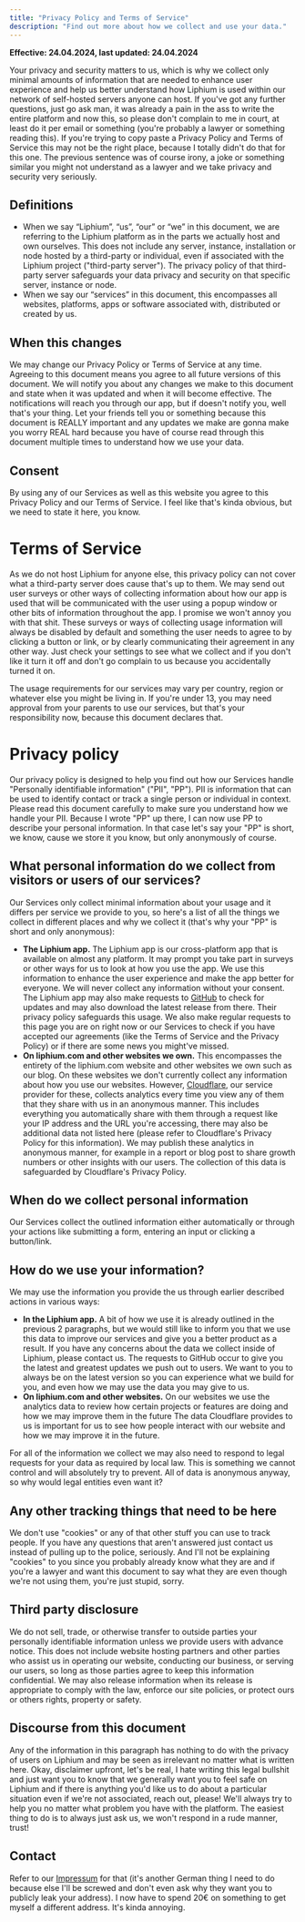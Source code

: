 ```yaml
---
title: "Privacy Policy and Terms of Service"
description: "Find out more about how we collect and use your data."
---
```

		
**Effective: 24.04.2024, last updated: 24.04.2024**

Your privacy and security matters to us, which is why we collect only minimal amounts of information
that are needed to enhance user experience and help us better understand how Liphium is used within
our network of self-hosted servers anyone can host. If you've got any further questions, just go
ask man, it was already a pain in the ass to write the entire platform and now this, so please
don't complain to me in court, at least do it per email or something (you're probably a lawyer
or something reading this). If you're trying to copy paste a Privacy Policy and Terms of Service
this may not be the right place, because I totally didn't do that for this one. The previous sentence
was of course irony, a joke or something similar you might not understand as a lawyer and we take
privacy and security very seriously.

## Definitions

- When we say “Liphium”, “us”, “our” or “we” in this document, we are referring to the Liphium platform as in the parts we actually host and own ourselves. This does not include any server, instance, installation or node hosted by a third-party or individual, even if associated with the Liphium project ("third-party server"). The privacy policy of that third-party server safeguards your data privacy and security on that specific server, instance or node.
- When we say our “services” in this document, this encompasses all websites, platforms, apps or software associated with, distributed or created by us.

## When this changes

We may change our Privacy Policy or Terms of Service at any time. Agreeing to this document means you agree to all future versions of this document. We will notify you about any changes we make to this document and state when it was updated and when it will become effective. The notifications will reach you through our app, but if doesn't notify you, well that's your thing. Let your friends tell you or something because this document is REALLY important and any updates we make are gonna make you worry REAL hard because you have of course read through this document multiple times to understand how we use your data.

## Consent

By using any of our Services as well as this website you agree to this Privacy Policy and our Terms of Service. I feel like that's kinda obvious, but we need to state it here, you know.

# Terms of Service

As we do not host Liphium for anyone else, this privacy policy can not cover what a third-party server does cause that's up to them. We may send out user surveys or other ways of collecting information about how our app is used that will be communicated with the user using a popup window or other bits of information throughout the app. I promise we won't annoy you with that shit. These surveys or ways of collecting usage information will always be disabled by default and something the user needs to agree to by clicking a button or link, or by clearly communicating their agreement in any other way. Just check your settings to see what we collect and if you don't like it turn it off and don't go complain to us because you accidentally turned it on.

The usage requirements for our services may vary per country, region or whatever else you might be living in. If you're under 13, you may need approval from your parents to use our services, but that's your responsibility now, because this document declares that.


# Privacy policy

Our privacy policy is designed to help you find out how our Services handle "Personally identifiable information" ("PII", "PP"). PII is information that can be used to identify contact or track a single person or individual in context. Please read this document carefully to make sure you understand how we handle your PII. Because I wrote "PP" up there, I can now use PP to describe your personal information. In that case let's say your "PP" is short, we know, cause we store it you know, but only anonymously of course.

## What personal information do we collect from visitors or users of our services?

Our Services only collect minimal information about your usage and it differs per service we provide to you, so here's a list of all the things we collect in different places and why we collect it (that's why your "PP" is short and only anonymous):
- **The Liphium app.** The Liphium app is our cross-platform app that is available on almost any platform. It may prompt you take part in surveys or other ways for us to look at how you use the app. We use this information to enhance the user experience and make the app better for everyone. We will never collect any information without your consent. The Liphium app may also make requests to [GitHub](https://github.com) to check for updates and may also download the latest release from there. Their privacy policy safeguards this usage. We also make regular requests to this page you are on right now or our Services to check if you have accepted our agreements (like the Terms of Service and the Privacy Policy) or if there are some news you might've missed.
- **On liphium.com and other websites we own.** This encompasses the entirety of the liphium.com website and other websites we own such as our blog. On these websites we don't currently collect any information about how you use our websites. However, [Cloudflare](https://cloudflare.com), our service provider for these, collects analytics every time you view any of them that they share with us in an anonymous manner. This includes everything you automatically share with them through a request like your IP address and the URL you're accessing, there may also be additional data not listed here (please refer to Cloudflare's Privacy Policy for this information). We may publish these analytics in anonymous manner, for example in a report or blog post to share growth numbers or other insights with our users. The collection of this data is safeguarded by Cloudflare's Privacy Policy.

## When do we collect personal information

Our Services collect the outlined information either automatically or through your actions like submitting a form, entering an input or clicking a button/link.

## How do we use your information?

We may use the information you provide the us through earlier described actions in various ways:
- **In the Liphium app.** A bit of how we use it is already outlined in the previous 2 paragraphs, but we would still like to inform you that we use this data to improve our services and give you a better product as a result. If you have any concerns about the data we collect inside of Liphium, please contact us. The requests to GitHub occur to give you the latest and greatest updates we push out to users. We want to you to always be on the latest version so you can experience what we build for you, and even how we may use the data you may give to us.
- **On liphium.com and other websites.** On our websites we use the analytics data to review how certain projects or features are doing and how we may improve them in the future The data Cloudflare provides to us is important for us to see how people interact with our website and how we may improve it in the future.

For all of the information we collect we may also need to respond to legal requests for your data as required by local law. This is something we cannot control and will absolutely try to prevent. All of data is anonymous anyway, so why would legal entities even want it?

## Any other tracking things that need to be here

We don't use "cookies" or any of that other stuff you can use to track people. If you have any questions that aren't answered just contact us instead of pulling up to the police, seriously. And I'll not be explaining "cookies" to you since you probably already know what they are and if you're a lawyer and want this document to say what they are even though we're not using them, you're just stupid, sorry.

## Third party disclosure

We do not sell, trade, or otherwise transfer to outside parties your personally identifiable information unless we provide users with advance notice. This does not include website hosting partners and other parties who assist us in operating our website, conducting our business, or serving our users, so long as those parties agree to keep this information confidential. We may also release information when its release is appropriate to comply with the law, enforce our site policies, or protect ours or others rights, property or safety.

## Discourse from this document

Any of the information in this paragraph has nothing to do with the privacy of users on Liphium and may be seen as irrelevant no matter what is written here. Okay, disclaimer upfront, let's be real, I hate writing this legal bullshit and just want you to know that we generally want you to feel safe on Liphium and if there is anything you'd like us to do about a particular situation even if we're not associated, reach out, please! We'll always try to help you no matter what problem you have with the platform. The easiest thing to do is to always just ask us, we won't respond in a rude manner, trust!

## Contact

Refer to our [Impressum](/impressum) for that (it's another German thing I need to do because else I'll be screwed and don't even ask why they want you to publicly leak your address). I now have to spend 20€ on something to get myself a different address. It's kinda annoying.